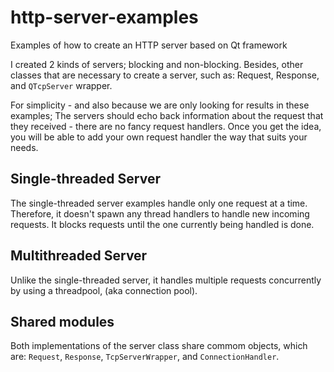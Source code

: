 # http-server-examples

Examples of how to create an HTTP server based on Qt framework

I created 2 kinds of servers; blocking and non-blocking. Besides, other classes that are necessary to create a server, such as: Request, Response, and `QTcpServer` wrapper.

For simplicity - and also because we are only looking for results in these examples; The servers should echo back information about the request that they received - there are no fancy request handlers. Once you get the idea, you will be able to add your own request handler the way that suits your needs.

## Single-threaded Server

The single-threaded server examples handle only one request at a time. Therefore, it doesn't spawn any thread handlers to handle new incoming requests. It blocks requests until the one currently being handled is done.

## Multithreaded Server

Unlike the single-threaded server, it handles multiple requests concurrently by using a threadpool, (aka connection pool).

## Shared modules

Both implementations of the server class share commom objects, which are: `Request`, `Response`, `TcpServerWrapper`, and `ConnectionHandler`.
